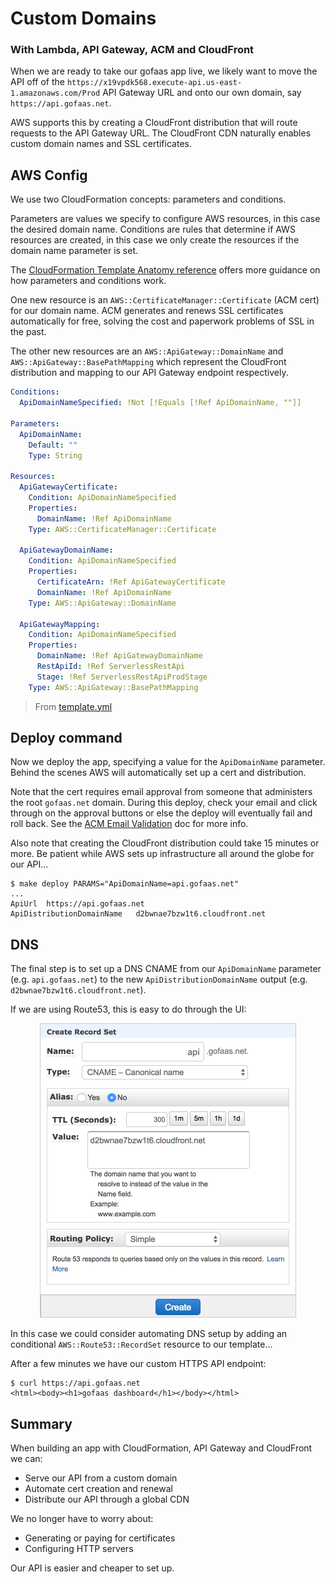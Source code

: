 # Custom Domains
### With Lambda, API Gateway, ACM and CloudFront

When we are ready to take our gofaas app live, we likely want to move the API off of the `https://x19vpdk568.execute-api.us-east-1.amazonaws.com/Prod` API Gateway URL and onto our own domain, say `https://api.gofaas.net`.

AWS supports this by creating a CloudFront distribution that will route requests to the API Gateway URL. The CloudFront CDN naturally enables custom domain names and SSL certificates.

## AWS Config

We use two CloudFormation concepts: parameters and conditions. 

Parameters are values we specify to configure AWS resources, in this case the desired domain name. Conditions are rules that determine if AWS resources are created, in this case we only create the resources if the domain name parameter is set.

The [CloudFormation Template Anatomy reference](https://docs.aws.amazon.com/AWSCloudFormation/latest/UserGuide/template-anatomy.html) offers more guidance on how parameters and conditions work.

One new resource is an `AWS::CertificateManager::Certificate` (ACM cert) for our domain name. ACM generates and renews SSL certificates automatically for free, solving the cost and paperwork problems of SSL in the past.

The other new resources are an `AWS::ApiGateway::DomainName` and `AWS::ApiGateway::BasePathMapping` which represent the CloudFront distribution and mapping to our API Gateway endpoint respectively.

```yaml
Conditions:
  ApiDomainNameSpecified: !Not [!Equals [!Ref ApiDomainName, ""]]

Parameters:
  ApiDomainName:
    Default: ""
    Type: String

Resources:
  ApiGatewayCertificate:
    Condition: ApiDomainNameSpecified
    Properties:
      DomainName: !Ref ApiDomainName
    Type: AWS::CertificateManager::Certificate

  ApiGatewayDomainName:
    Condition: ApiDomainNameSpecified
    Properties:
      CertificateArn: !Ref ApiGatewayCertificate
      DomainName: !Ref ApiDomainName
    Type: AWS::ApiGateway::DomainName

  ApiGatewayMapping:
    Condition: ApiDomainNameSpecified
    Properties:
      DomainName: !Ref ApiGatewayDomainName
      RestApiId: !Ref ServerlessRestApi
      Stage: !Ref ServerlessRestApiProdStage
    Type: AWS::ApiGateway::BasePathMapping
```
> From [template.yml](template.yml)

## Deploy command

Now we deploy the app, specifying a value for the `ApiDomainName` parameter. Behind the scenes AWS will automatically set up a cert and distribution.

Note that the cert requires email approval from someone that administers the root `gofaas.net` domain. During this deploy, check your email and click through on the approval buttons or else the deploy will eventually fail and roll back. See the [ACM Email Validation](https://docs.aws.amazon.com/acm/latest/userguide/gs-acm-validate-email.html) doc for more info.

Also note that creating the CloudFront distribution could take 15 minutes or more. Be patient while AWS sets up infrastructure all around the globe for our API...

```shell
$ make deploy PARAMS="ApiDomainName=api.gofaas.net"
...
ApiUrl	https://api.gofaas.net
ApiDistributionDomainName	d2bwnae7bzw1t6.cloudfront.net
```

## DNS

The final step is to set up a DNS CNAME from our `ApiDomainName` parameter (e.g. `api.gofaas.net`) to the new `ApiDistributionDomainName` output (e.g. `d2bwnae7bzw1t6.cloudfront.net`).

If we are using Route53, this is easy to do through the UI:

<p align="center"><img src="img/route53.png" alt="Route 53" width="410" /></p>

In this case we could consider automating DNS setup by adding an conditional `AWS::Route53::RecordSet` resource to our template...

After a few minutes we have our custom HTTPS API endpoint:

```shell
$ curl https://api.gofaas.net
<html><body><h1>gofaas dashboard</h1></body></html>
```

## Summary

When building an app with CloudFormation, API Gateway and CloudFront we can:

- Serve our API from a custom domain
- Automate cert creation and renewal
- Distribute our API through a global CDN

We no longer have to worry about:

- Generating or paying for certificates
- Configuring HTTP servers

Our API is easier and cheaper to set up.
